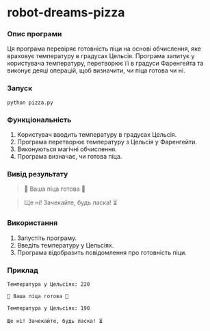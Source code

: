# robot-dreams-pizza

### Опис програми
Ця програма перевіряє готовність піци на основі обчислення, яке враховує температуру в градусах Цельсія. Програма запитує у користувача температуру, перетворює її в градуси Фаренгейта та виконує деяці операцій, щоб визначити, чи піца готова чи ні.

### Запуск
```
python pizza.py
```

### Функціональність
1. Користувач вводить температуру в градусах Цельсія.
2. Програма перетворює температуру з Цельсія у Фаренгейти.
3. Виконуються магічні обчислення.
4. Програма визначає, чи готова піца.

### Вивід результату
> 🍕 Ваша піца готова 🍕



> Ще ні! Зачекайте, будь ласка! ⏳

### Використання
1. Запустіть програму.
2. Введіть температуру у Цельсіях.
3. Програма відобразить повідомлення про готовність піци.

### Приклад
```
Температура у Цельсіях: 220

🍕 Ваша піца готова 🍕
```
```
Температура у Цельсіях: 190

Ще ні! Зачекайте, будь ласка! ⏳
```

